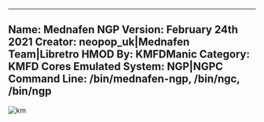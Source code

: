 -----------------------
Name: Mednafen NGP
Version: February 24th 2021
Creator: neopop_uk|Mednafen Team|Libretro
HMOD By: KMFDManic
Category: KMFD Cores
Emulated System: NGP|NGPC
Command Line: /bin/mednafen-ngp, /bin/ngc, /bin/ngp
-----------------------
![km](https://i.imgur.com/4NN5hPV.png)
